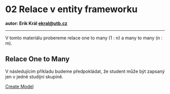 # 02 Relace v entity frameworku

**autor: Erik Král ekral@utb.cz**

---

V tomto materiálu probereme relace one to many (1 : n) a many to many (n : m).

## Relace One to Many

V následujícím příkladu budeme předpokládat, že student může být zapsaný jen v jedné studijní skupině.

[Create Model](https://learn.microsoft.com/en-us/ef/core/modeling/)

